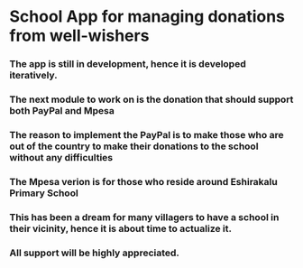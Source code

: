 # School App for managing donations from well-wishers

### The app is still in development, hence it is developed iteratively.

### The next module to work on is the donation that should support both PayPal and Mpesa

### The reason to implement the PayPal is to make those who are out of the country to make their donations to the school without any difficulties

### The Mpesa verion is for those who reside around Eshirakalu Primary School

### This has been a dream for many villagers to have a school in their vicinity, hence it is about time to actualize it.

### All support will be highly appreciated.
